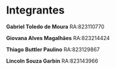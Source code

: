 # Integrantes

**Gabriel Toledo de Moura**
RA:823110770

**Giovana Alves Magalhães**
RA:823214424

**Thiago Buttler Paulino** 
RA:823129867

**Lincoln Souza Garbin**
RA:823143966
